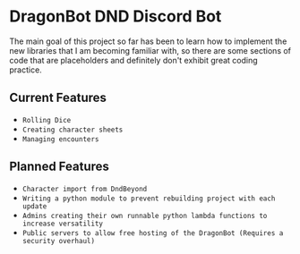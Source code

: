 # DragonBot DND Discord Bot
The main goal of this project so far has been to learn how to implement the new libraries that I am becoming familiar with, so there are some sections of code that are placeholders and definitely don't exhibit great coding practice.

## Current Features
 - `Rolling Dice`
 - `Creating character sheets`
 - `Managing encounters`

## Planned Features

 - `Character import from DndBeyond`
 - `Writing a python module to prevent rebuilding project with each update`
 - `Admins creating their own runnable python lambda functions to increase versatility`
 - `Public servers to allow free hosting of the DragonBot (Requires a security overhaul)`
